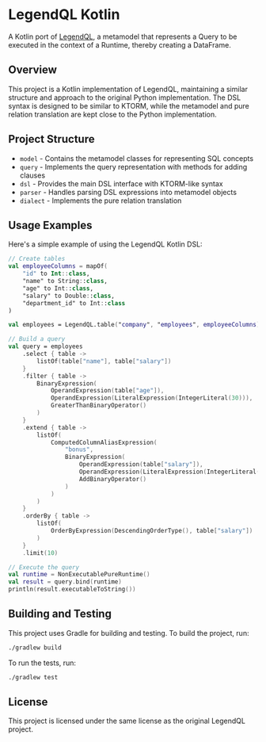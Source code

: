 # LegendQL Kotlin

A Kotlin port of [LegendQL](https://github.com/hausea/legendql), a metamodel that represents a Query to be executed in the context of a Runtime, thereby creating a DataFrame.

## Overview

This project is a Kotlin implementation of LegendQL, maintaining a similar structure and approach to the original Python implementation. The DSL syntax is designed to be similar to KTORM, while the metamodel and pure relation translation are kept close to the Python implementation.

## Project Structure

- `model` - Contains the metamodel classes for representing SQL concepts
- `query` - Implements the query representation with methods for adding clauses
- `dsl` - Provides the main DSL interface with KTORM-like syntax
- `parser` - Handles parsing DSL expressions into metamodel objects
- `dialect` - Implements the pure relation translation

## Usage Examples

Here's a simple example of using the LegendQL Kotlin DSL:

```kotlin
// Create tables
val employeeColumns = mapOf(
    "id" to Int::class,
    "name" to String::class,
    "age" to Int::class,
    "salary" to Double::class,
    "department_id" to Int::class
)

val employees = LegendQL.table("company", "employees", employeeColumns)

// Build a query
val query = employees
    .select { table -> 
        listOf(table["name"], table["salary"]) 
    }
    .filter { table ->
        BinaryExpression(
            OperandExpression(table["age"]),
            OperandExpression(LiteralExpression(IntegerLiteral(30))),
            GreaterThanBinaryOperator()
        )
    }
    .extend { table ->
        listOf(
            ComputedColumnAliasExpression(
                "bonus",
                BinaryExpression(
                    OperandExpression(table["salary"]),
                    OperandExpression(LiteralExpression(IntegerLiteral(1000))),
                    AddBinaryOperator()
                )
            )
        )
    }
    .orderBy { table ->
        listOf(
            OrderByExpression(DescendingOrderType(), table["salary"])
        )
    }
    .limit(10)

// Execute the query
val runtime = NonExecutablePureRuntime()
val result = query.bind(runtime)
println(result.executableToString())
```

## Building and Testing

This project uses Gradle for building and testing. To build the project, run:

```bash
./gradlew build
```

To run the tests, run:

```bash
./gradlew test
```

## License

This project is licensed under the same license as the original LegendQL project.
